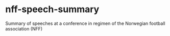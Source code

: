# nff-speech-summary
Summary of speeches at a conference in regimen of the Norwegian football association (NFF)
